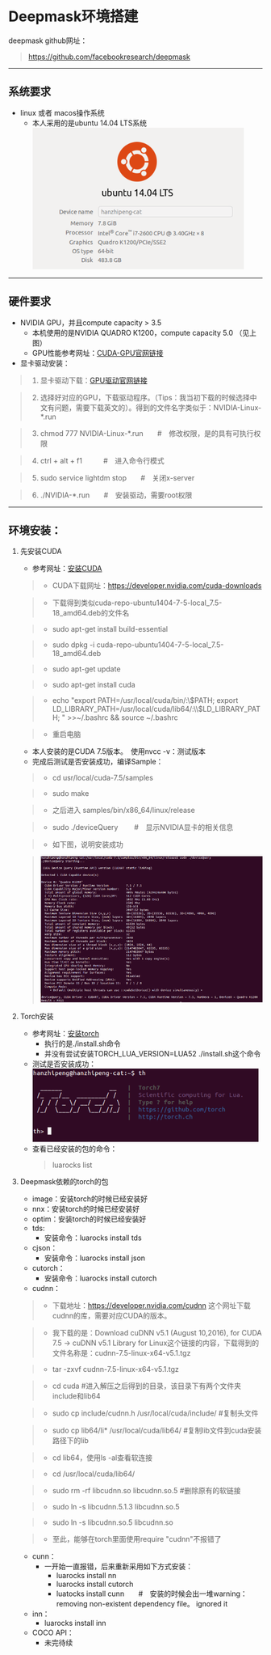 # Deepmask环境搭建
deepmask github网址：
>https://github.com/facebookresearch/deepmask

---

## 系统要求
- linux 或者 macos操作系统
  - 本人采用的是ubuntu 14.04 LTS系统   
![image](https://github.com/lingchenmsot/OpenObjectRecognition/blob/master/DeepMask/Markdown_images/OS_GPU.png?raw=true)

---

## 硬件要求
+ NVIDIA GPU，并且compute capacity > 3.5
   - 本机使用的是NVIDIA QUADRO K1200，compute capacity 5.0 （见上图）
   - GPU性能参考网址：[CUDA-GPU官网链接](https://developer.nvidia.com/cuda-gpus)
+ 显卡驱动安装：

>1. 显卡驱动下载：[GPU驱动官网链接](http://www.nvidia.com.tw/Download/index.aspx?lang=cn)

>2. 选择好对应的GPU，下载驱动程序。（Tips：我当初下载的时候选择中文有问题，需要下载英文的）。得到的文件名字类似于：NVIDIA-Linux-*.run

>3. chmod 777 NVIDIA-Linux-*.run　　#　修改权限，是的具有可执行权限

>4. ctrl + alt + f1　　　#　进入命令行模式

>5. sudo service lightdm stop　　#　关闭x-server

>6. ./NVIDIA-*.run　　#　安装驱动，需要root权限

---

## 环境安装：
1. 先安装CUDA
   - 参考网址：[安装CUDA](https://github.com/facebook/fbcunn/blob/master/INSTALL.md)
   
   > - CUDA下载网址：https://developer.nvidia.com/cuda-downloads  
   
   > - 下载得到类似cuda-repo-ubuntu1404-7-5-local_7.5-18_amd64.deb的文件名
   
   > - sudo apt-get install build-essential
   
   > - sudo dpkg -i cuda-repo-ubuntu1404-7-5-local_7.5-18_amd64.deb
   
   > - sudo apt-get update
   
   > - sudo apt-get install cuda
   
   > - echo "export PATH=/usr/local/cuda/bin/:\\$PATH; export LD_LIBRARY_PATH=/usr/local/cuda/lib64/:\\$LD_LIBRARY_PATH; " >>~/.bashrc && source ~/.bashrc
   
   > - 重启电脑
   
   - 本人安装的是CUDA 7.5版本。　使用nvcc -v：测试版本
   - 完成后测试是否安装成功，编译Sample：
   
   > - cd usr/local/cuda-7.5/samples
   
   > - sudo make
   
   > - 之后进入 samples/bin/x86_64/linux/release
   
   > - sudo ./deviceQuery 　　#　显示NVIDIA显卡的相关信息
   
   > - 如下图，说明安装成功  
   
   > ![image](https://github.com/lingchenmsot/OpenObjectRecognition/blob/master/DeepMask/Markdown_images/deviceQuery.png?raw=true)
   
2. Torch安装
   - 参考网址：[安装torch](http://torch.ch/docs/getting-started.html#_)
      - 执行的是./install.sh命令
      - 并没有尝试安装TORCH_LUA_VERSION=LUA52 ./install.sh这个命令
   - 测试是否安装成功：   
    ![image](https://github.com/lingchenmsot/OpenObjectRecognition/blob/master/DeepMask/Markdown_images/th.png?raw=true)
   - 查看已经安装的包的命令：
      > luarocks list

3. Deepmask依赖的torch的包
   - image：安装torch的时候已经安装好
   - nnx：安装torch的时候已经安装好
   - optim：安装torch的时候已经安装好
   - tds:
      - 安装命令：luarocks install tds
   - cjson：
      - 安装命令：luarocks install json
   - cutorch：
      - 安装命令：luarocks install cutorch
   - cudnn：
   
   > - 下载地址：https://developer.nvidia.com/cudnn 这个网址下载cudnn的库，需要对应CUDA的版本。
   
   > - 我下载的是：Download cuDNN v5.1 (August 10,2016), for CUDA 7.5 -> cuDNN v5.1 Library for Linux这个链接的内容，下载得到的文件名称是：cudnn-7.5-linux-x64-v5.1.tgz
   
   > - tar -zxvf cudnn-7.5-linux-x64-v5.1.tgz
   
   > - cd cuda #进入解压之后得到的目录，该目录下有两个文件夹include和lib64
   
   > - sudo cp include/cudnn.h /usr/local/cuda/include/      #复制头文件
   
   > - sudo cp lib64/li* /usr/local/cuda/lib64/    #复制lib文件到cuda安装路径下的lib
   
   > - cd lib64，使用ls -al查看软连接
   
   > - cd /usr/local/cuda/lib64/
   
   > - sudo rm -rf libcudnn.so libcudnn.so.5    #删除原有的软链接
   
   > - sudo ln -s libcudnn.5.1.3 libcudnn.so.5
   
   > - sudo ln -s libcudnn.so.5 libcudnn.so
   
   > - 至此，能够在torch里面使用require "cudnn"不报错了
   
   - cunn：
      - 一开始一直报错，后来重新采用如下方式安装：
         - luarocks install nn
         - luarocks install cutorch
         - luatocks install cunn　　#　安装的时候会出一堆warning：removing non-existent dependency file。 ignored it
   - inn：
      - luarocks install inn
   - COCO API：
      - 未完待续
